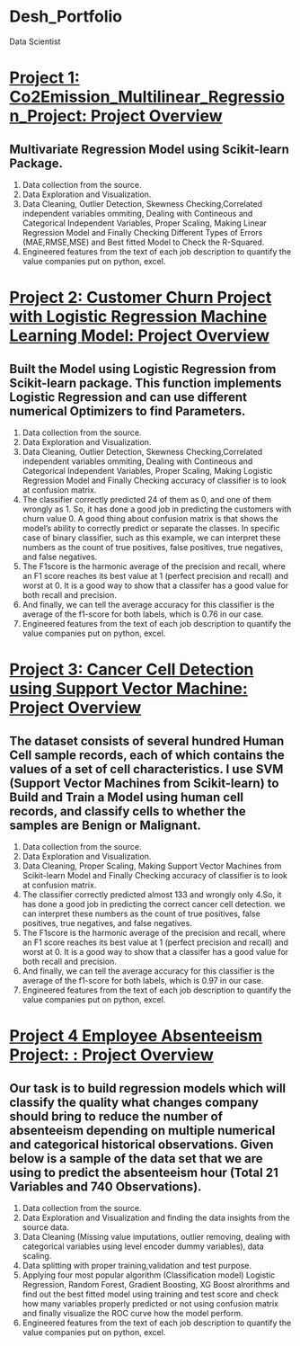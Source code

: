 # Desh_Portfolio
Data Scientist

# [Project 1: Co2Emission_Multilinear_Regression_Project: Project Overview](https://github.com/deshapriyamukherjee/Co2Emission_Multilinear_Regression_Project.git)
## Multivariate Regression Model using Scikit-learn Package.
1. Data collection from the source.
2. Data Exploration and Visualization.
3. Data Cleaning, Outlier Detection, Skewness Checking,Correlated independent variables ommiting, Dealing with Contineous and Categorical Independent Variables, Proper Scaling, Making Linear Regression Model and Finally Checking Different Types of Errors (MAE,RMSE,MSE) and Best fitted Model to Check the R-Squared.
4. Engineered features from the text of each job description to quantify the value companies put on python, excel.

# [Project 2: Customer Churn Project with Logistic Regression Machine Learning Model: Project Overview](https://github.com/deshapriya-mukherjee/Customer-Churn-Project.git)
## Built the Model using Logistic Regression from Scikit-learn package. This function implements Logistic Regression and can use different numerical Optimizers to find Parameters.
1. Data collection from the source.
2. Data Exploration and Visualization.
3. Data Cleaning, Outlier Detection, Skewness Checking,Correlated independent variables ommiting, Dealing with Contineous and Categorical Independent Variables, Proper Scaling, Making Logistic Regression Model and Finally Checking accuracy of classifier is to look at confusion matrix.
4. The classifier correctly predicted 24 of them as 0, and one of them wrongly as 1. So, it has done a good job in predicting the customers with churn value 0. A good thing about confusion matrix is that shows the model’s ability to correctly predict or separate the classes.  In specific case of binary classifier, such as this example,  we can interpret these numbers as the count of true positives, false positives, true negatives, and false negatives.
5. The F1score is the harmonic average of the precision and recall, where an F1 score reaches its best value at 1 (perfect precision and recall) and worst at 0. It is a good way to show that a classifer has a good value for both recall and precision.
6. And finally, we can tell the average accuracy for this classifier is the average of the f1-score for both labels, which is 0.76 in our case.
7. Engineered features from the text of each job description to quantify the value companies put on python, excel.

# [Project 3: Cancer Cell Detection using Support Vector Machine: Project Overview](https://github.com/deshapriya-mukherjee/Cancer-Cell-Detection.git)
## The dataset consists of several hundred Human Cell sample records, each of which contains the values of a set of cell characteristics. I use SVM (Support Vector Machines from Scikit-learn) to Build and Train a Model using human cell records, and classify cells to whether the samples are Benign or Malignant.
1. Data collection from the source.
2. Data Exploration and Visualization.
3. Data Cleaning, Proper Scaling, Making Support Vector Machines from Scikit-learn Model and Finally Checking accuracy of classifier is to look at confusion matrix.
4. The classifier correctly predicted almost 133 and wrongly only 4.So, it has done a good job in predicting the correct cancer cell detection. we can interpret these numbers as the count of true positives, false positives, true negatives, and false negatives.
5. The F1score is the harmonic average of the precision and recall, where an F1 score reaches its best value at 1 (perfect precision and recall) and worst at 0. It is a good way to show that a classifer has a good value for both recall and precision.
6. And finally, we can tell the average accuracy for this classifier is the average of the f1-score for both labels, which is 0.97 in our case.
7. Engineered features from the text of each job description to quantify the value companies put on python, excel.


# [Project 4 Employee Absenteeism Project: : Project Overview](https://github.com/deshapriya-mukherjee/Employee-Absenteeism.git)
## Our task is to build regression models which will classify the quality what changes company should bring to reduce the number of absenteeism depending on multiple numerical and categorical historical observations. Given below is a sample of the data set that we are using to predict the absenteeism hour (Total 21 Variables and 740 Observations).
1. Data collection from the source.
2. Data Exploration and Visualization and finding the data insights from the source data.
3. Data Cleaning (Missing value imputations, outlier removing, dealing with categorical variables using level encoder dummy variables), data scaling.
4. Data splitting with proper training,validation and test purpose.
5. Applying four most popular algorithm (Classification model) Logistic Regression, Random Forest, Gradient Boosting, XG Boost alrorithms and find out the best fitted model using training and test score and check how many variables properly predicted or not using confusion matrix and finally visualize the ROC curve how the model perform.
6. Engineered features from the text of each job description to quantify the value companies put on python, excel. 
